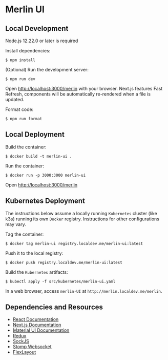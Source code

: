 # Merlin UI

## Local Development

Node.js 12.22.0 or later is required

Install dependencies:

```shell
$ npm install
```

(Optional) Run the development server:

```shell
$ npm run dev
```

Open [http://localhost:3000/merlin](http://localhost:3000/merlin) with your browser. Next.js features Fast Refresh, components will be automatically re-rendered when a file is updated.

Format code:

```shell
$ npm run format
```

## Local Deployment

Build the container:

```shell
$ docker build -t merlin-ui .
```

Run the container:

```shell
$ docker run -p 3000:3000 merlin-ui
```

Open [http://localhost:3000/merlin](http://localhost:3000/merlin)

## Kubernetes Deployment
The instructions below assume a locally running `Kubernetes` cluster (like k3s) running its own `Docker` registry. 
Instructions for other configurations may vary.

Tag the container:

```shell
$ docker tag merlin-ui registry.localdev.me/merlin-ui:latest 
```

Push it to the local registry:

```shell
$ docker push registry.localdev.me/merlin-ui:latest
```

Build the `Kubernetes` artifacts:
```shell
$ kubectl apply -f src/kubernetes/merlin-ui.yaml
```

In a web browser, access `merlin-UI` at `http://merlin.localdev.me/merlin`.

## Dependencies and Resources

- [React Documentation](https://reactjs.org/docs/getting-started.html)
- [Next.js Documentation](https://nextjs.org/docs)
- [Material UI Documentation](https://mui.com/material-ui/getting-started/overview/)
- [Redux](https://redux.js.org/api/api-reference)
- [SockJS](https://github.com/sockjs/sockjs-client)
- [Stomp Websocket](https://github.com/jmesnil/stomp-websocket)
- [FlexLayout](https://www.npmjs.com/package/flexlayout-react)
